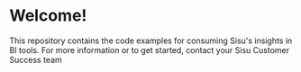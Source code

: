 # Welcome!

This repository contains the code examples for consuming Sisu's insights in BI tools. For more information or to get started, contact your Sisu Customer Success team
